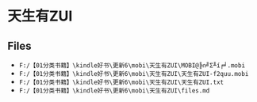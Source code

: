 # 天生有ZUI

## Files

- `F:/【01分类书籍】\kindle好书\更新6\mobi\天生有ZUI\MOBI@╠∩╝Σ╨í╒╛.mobi`
- `F:/【01分类书籍】\kindle好书\更新6\mobi\天生有ZUI\天生有ZUI-f2quu.mobi`
- `F:/【01分类书籍】\kindle好书\更新6\mobi\天生有ZUI\天生有ZUI.txt`
- `F:/【01分类书籍】\kindle好书\更新6\mobi\天生有ZUI\files.md`
